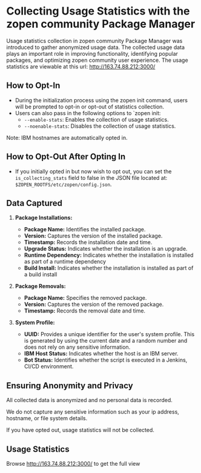 # Collecting Usage Statistics with the zopen community Package Manager

Usage statistics collection in zopen community Package Manager was introduced to gather anonymized usage data. 
The collected usage data plays an important role in improving functionality, identifying popular packages, and optimizing zopen community user experience.
The usage statistics are viewable at this url: http://163.74.88.212:3000/

## How to Opt-In

* During the initialization process using the zopen init command, users will be prompted to opt-in or opt-out of statistics collection.
* Users can also pass in the following options to `zopen init:
  * `--enable-stats`: Enables the collection of usage statistics.
  * `--noenable-stats`: Disables the collection of usage statistics.

Note: IBM hostnames are automatically opted in.

## How to Opt-Out After Opting In
* If you initially opted in but now wish to opt out, you can set the `is_collecting_stats` field to false in the JSON file located at: `$ZOPEN_ROOTFS/etc/zopen/config.json`.

## Data Captured
1. **Package Installations:**
   - **Package Name:** Identifies the installed package.
   - **Version:** Captures the version of the installed package.
   - **Timestamp:** Records the installation date and time.
   - **Upgrade Status:** Indicates whether the installation is an upgrade.
   - **Runtime Dependency:** Indicates whether the installation is installed as part of a runtime dependency
   - **Build Install:** Indicates whether the installation is installed as part of a build install

2. **Package Removals:**
   - **Package Name:** Specifies the removed package.
   - **Version:** Captures the version of the removed package.
   - **Timestamp:** Records the removal date and time.

3. **System Profile:**
   - **UUID:** Provides a unique identifier for the user's system profile. This is generated by using the current date and a random number and does not rely on any sensitive information.
   - **IBM Host Status:** Indicates whether the host is an IBM server.
   - **Bot Status:** Identifies whether the script is executed in a Jenkins, CI/CD environment.

## Ensuring Anonymity and Privacy

All collected data is anonymized and no personal data is recorded.

We do not capture any sensitive information such as your ip address, hostname, or file system details. 

If you have opted out, usage statistics will not be collected.

## Usage Statistics

Browse http://163.74.88.212:3000/ to get the full view
[](http://163.74.88.212:3000/ ':include :type=iframe name="iframe1" width=100% height=100% frameborder="0" scrolling="yes" onload="styleandresizeIframe(this)"')
